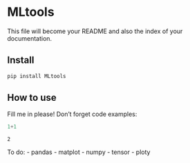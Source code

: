 # MLtools

<!-- WARNING: THIS FILE WAS AUTOGENERATED! DO NOT EDIT! -->

This file will become your README and also the index of your
documentation.

## Install

``` sh
pip install MLtools
```

## How to use

Fill me in please! Don’t forget code examples:

``` python
1+1
```

    2

To do: - pandas - matplot - numpy - tensor - ploty
